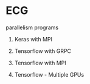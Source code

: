 # ECG
parallelism programs

1. Keras with MPI 


2. Tensorflow with GRPC


3. Tensorflow with MPI


4. Tensorflow - Multiple GPUs
